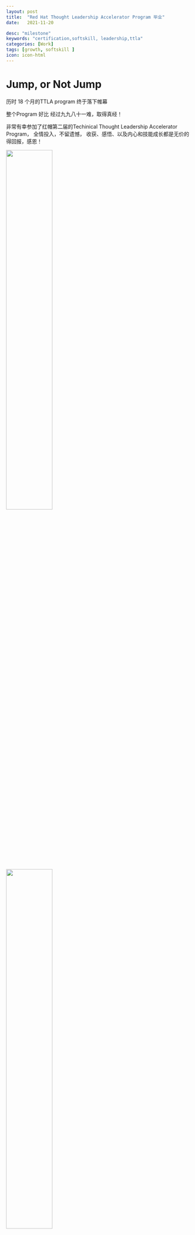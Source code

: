```yaml
---
layout: post
title:  "Red Hat Thought Leadership Accelerator Program 毕业"
date:   2021-11-20

desc: "milestone"
keywords: "certification,softskill, leadership,ttla"
categories: [Work]
tags: [growth, softskill ]
icon: icon-html
---
```


# Jump, or Not Jump

历时 18 个月的TTLA program 终于落下帷幕

整个Program 好比 经过九九八十一难，取得真经！ 

非常有幸参加了红帽第二届的Techinical Thought Leadership Accelerator Program， 全情投入，不留遗憾， 收获、感悟、以及内心和技能成长都是无价的得回报，感恩！

<img src="{{site.img_path}}/blog/ttla-graduation/ttla-phase1-presentation.jpg" width="50%" >

<img src="{{site.img_path}}/blog/ttla-graduation/ttla-timeline.jpg" width="50%" >

目前为止是我内心却最认可的一个认证, 虽然可能不是最实用。 

<img src="{{site.img_path}}/blog/ttla-graduation/ttla-graduation.jpg" width="50%" >
<img src="{{site.img_path}}/blog/ttla-graduation/ttla-presentation.jpg" width="50%" >


